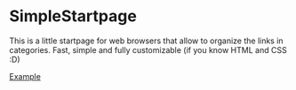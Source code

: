 SimpleStartpage
===============

This is a little startpage for web browsers that allow to organize the links in categories.
Fast, simple and fully customizable (if you know HTML and CSS :D)

<a href="http://dl.dropbox.com/u/7854975/Startpage/index.html">Example</a>
